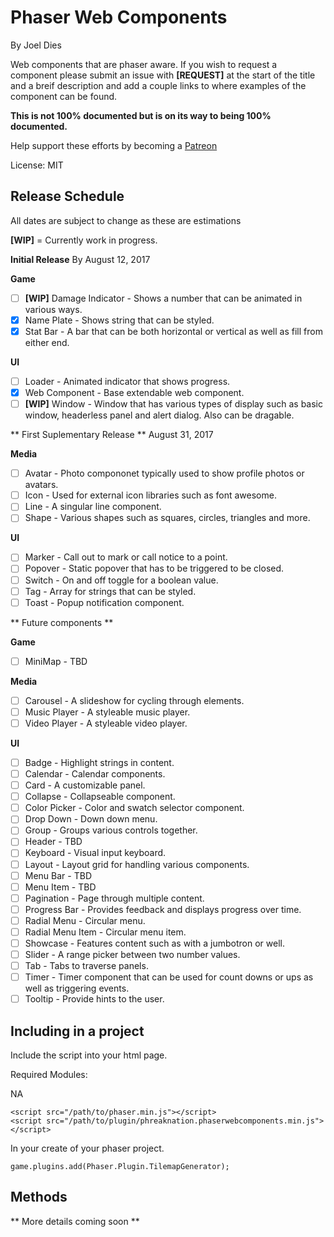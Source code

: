 # Phaser Web Components
By Joel Dies

Web components that are phaser aware. If you wish to request a component please submit an issue with **[REQUEST]** at the start of the title and a breif description and add a couple links to where examples of the component can be found.

**This is not 100% documented but is on its way to being 100% documented.**

Help support these efforts by becoming a [Patreon](https://www.patreon.com/user?u=4928922)

License: MIT

## Release Schedule
All dates are subject to change as these are estimations

**[WIP]** = Currently work in progress.

**Initial Release**
By August 12, 2017

**Game**
- [ ] **[WIP]** Damage Indicator - Shows a number that can be animated in various ways.
- [x] Name Plate - Shows string that can be styled.
- [x] Stat Bar - A bar that can be both horizontal or vertical as well as fill from either end.

**UI**
- [ ] Loader - Animated indicator that shows progress.
- [x] Web Component - Base extendable web component.
- [ ] **[WIP]** Window - Window that has various types of display such as basic window, headerless panel and alert dialog. Also can be dragable.

** First Suplementary Release **
August 31, 2017

**Media**
- [ ] Avatar - Photo compononet typically used to show profile photos or avatars.
- [ ] Icon - Used for external icon libraries such as font awesome.
- [ ] Line - A singular line component.
- [ ] Shape - Various shapes such as squares, circles, triangles and more.

**UI**
- [ ] Marker - Call out to mark or call notice to a point.
- [ ] Popover - Static popover that has to be triggered to be closed.
- [ ] Switch - On and off toggle for a boolean value.
- [ ] Tag - Array for strings that can be styled.
- [ ] Toast - Popup notification component.

** Future components **

**Game**
- [ ] MiniMap - TBD

**Media**
- [ ] Carousel - A slideshow for cycling through elements.
- [ ] Music Player - A styleable music player.
- [ ] Video Player - A styleable video player.

**UI**
- [ ] Badge - Highlight strings in content.
- [ ] Calendar - Calendar components.
- [ ] Card - A customizable panel.
- [ ] Collapse - Collapseable component.
- [ ] Color Picker - Color and swatch selector component.
- [ ] Drop Down - Down down menu.
- [ ] Group - Groups various controls together.
- [ ] Header - TBD
- [ ] Keyboard - Visual input keyboard.
- [ ] Layout - Layout grid for handling various components.
- [ ] Menu Bar - TBD
- [ ] Menu Item - TBD
- [ ] Pagination - Page through multiple content.
- [ ] Progress Bar - Provides feedback and displays progress over time.
- [ ] Radial Menu - Circular menu.
- [ ] Radial Menu Item - Circular menu item.
- [ ] Showcase - Features content such as with a jumbotron or well.
- [ ] Slider - A range picker between two number values.
- [ ] Tab - Tabs to traverse panels.
- [ ] Timer - Timer component that can be used for count downs or ups as well as triggering events.
- [ ] Tooltip - Provide hints to the user.

## Including in a project
Include the script into your html page.

Required Modules:

  NA

```
<script src="/path/to/phaser.min.js"></script>
<script src="/path/to/plugin/phreaknation.phaserwebcomponents.min.js"></script>
```

In your create of your phaser project.

```
game.plugins.add(Phaser.Plugin.TilemapGenerator);
```

## Methods

** More details coming soon **
